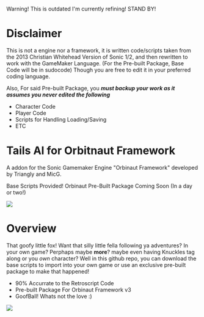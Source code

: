 Warning! This is outdated I'm currently refining! STAND BY!


# Disclaimer
This is not a engine nor a framework, it is written code/scripts taken from the 2013 Christian Whitehead Version of Sonic 1/2, and then rewritten to work with the GameMaker Language. (For the Pre-built Package, Base Code will be in sudocode) Though you are free to edit it in your preferred coding language.

Also, For said Pre-built Package, you ***must backup your work as it assumes you never edited the following***
- Character Code
- Player Code
- Scripts for Handling Loading/Saving
- ETC

# Tails AI for Orbitnaut Framework
A addon for the Sonic Gamemaker Engine "Orbinaut Framework" developed by Triangly and MicG.

Base Scripts Provided! Orbinaut Pre-Built Package Coming Soon (In a day or two!)

![](Images/Showcase1.gif)

# Overview
That goofy little fox! Want that silly little fella following ya adventures? In your own game? Perphaps maybe **more**?
maybe even having Knuckles tag along or you *own* character? Well in this github repo, you can download the base scripts to import into your own game or use an exclusive pre-built
package to make that happened!

- 90% Accurrate to the Retroscript Code
- Pre-built Package For Orbinaut Framework v3
- GoofBall! Whats not the love :)

![](Images/Showcase2.gif)

